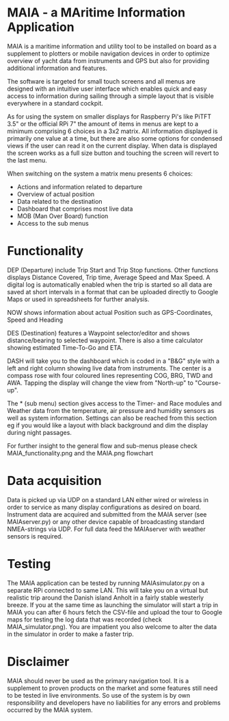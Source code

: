 # MAIA - a MAritime Information Application

MAIA is a maritime information and utility tool to be installed on board as a supplement to plotters or mobile navigation devices in order to optimize overview of yacht data from instruments and GPS but also for providing additional information and features.

The software is targeted for small touch screens and all menus are designed with an intuitive user interface which enables quick and easy access to information during sailing through a simple layout that is visible everywhere in a standard cockpit.

As for using the system on smaller displays for Raspberry Pi's like PiTFT 3.5" or the official RPi 7" the amount of items in menus are kept to a minimum comprising 6 choices in a 3x2 matrix. All information displayed is primarily one value at a time, but there are also some options for condensed views if the user can read it on the current display. When data is displayed the screen works as a full size button and touching the screen will revert to the last menu.

When switching on the system a matrix menu presents 6 choices:
* Actions and information related to departure
* Overview of actual position
* Data related to the destination
* Dashboard that comprises most live data 
* MOB (Man Over Board) function
* Access to the sub menus

# Functionality
DEP (Departure) include Trip Start and Trip Stop functions. Other functions displays Distance Covered, Trip time, Average Speed and Max Speed. A digital log is automatically enabled when the trip is started so all data are saved at short intervals in a format that can be uploaded directly to Google Maps or used in spreadsheets for further analysis.

NOW shows information about actual Position such as GPS-Coordinates, Speed and Heading

DES (Destination) features a Waypoint selector/editor and shows distance/bearing to selected waypoint. There is also a time calculator showing estimated Time-To-Go and ETA.

DASH will take you to the dashboard which is coded in a "B&G" style with a left and right column showing live data from instruments. The center is a compass rose with four coloured lines representing COG, BRG, TWD and AWA. Tapping the display will change the view from "North-up" to "Course-up".

The * (sub menu)  section gives access to the Timer- and Race modules and Weather data from the temperature, air pressure and humidity sensors as well as system information. Settings can also be reached from this section eg if you would like a layout with black background and dim the display during night passages.

For further insight to the general flow and sub-menus please check MAIA_functionality.png and the MAIA.png flowchart 

# Data acquisition
Data is picked up via UDP on a standard LAN either wired or wireless in order to service as many display configurations as desired on board. Instrument data are acquired and submitted from the MAIA server (see MAIAserver.py) or any other device capable of broadcasting standard NMEA-strings via UDP. For full data feed the MAIAserver with weather sensors is required.

# Testing
The MAIA application can be tested by running MAIAsimulator.py on a separate RPi connected to same LAN. This will take you on a virtual but realistic trip around the Danish island Anholt in a fairly stable westerly breeze. If you at the same time as launching the simulator will start a trip in MAIA you can after 6 hours fetch the CSV-file and upload the tour to Google maps for testing the log data that was recorded (check MAIA_simulator.png). You are impatient you also welcome to alter the data in the simulator in order to make a faster trip.

# Disclaimer
MAIA should never be used as the primary navigation tool. It is a supplement to proven products on the market and some features still need to be tested in live environments. So use of the system is by own responsibility and developers have no liabilities for any errors and problems occurred by the MAIA system. 
